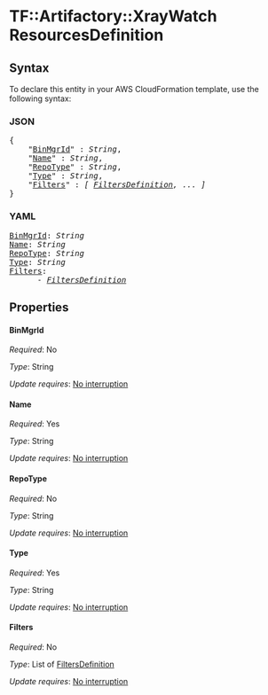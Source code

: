 # TF::Artifactory::XrayWatch ResourcesDefinition

## Syntax

To declare this entity in your AWS CloudFormation template, use the following syntax:

### JSON

<pre>
{
    "<a href="#binmgrid" title="BinMgrId">BinMgrId</a>" : <i>String</i>,
    "<a href="#name" title="Name">Name</a>" : <i>String</i>,
    "<a href="#repotype" title="RepoType">RepoType</a>" : <i>String</i>,
    "<a href="#type" title="Type">Type</a>" : <i>String</i>,
    "<a href="#filters" title="Filters">Filters</a>" : <i>[ <a href="filtersdefinition.md">FiltersDefinition</a>, ... ]</i>
}
</pre>

### YAML

<pre>
<a href="#binmgrid" title="BinMgrId">BinMgrId</a>: <i>String</i>
<a href="#name" title="Name">Name</a>: <i>String</i>
<a href="#repotype" title="RepoType">RepoType</a>: <i>String</i>
<a href="#type" title="Type">Type</a>: <i>String</i>
<a href="#filters" title="Filters">Filters</a>: <i>
      - <a href="filtersdefinition.md">FiltersDefinition</a></i>
</pre>

## Properties

#### BinMgrId

_Required_: No

_Type_: String

_Update requires_: [No interruption](https://docs.aws.amazon.com/AWSCloudFormation/latest/UserGuide/using-cfn-updating-stacks-update-behaviors.html#update-no-interrupt)

#### Name

_Required_: Yes

_Type_: String

_Update requires_: [No interruption](https://docs.aws.amazon.com/AWSCloudFormation/latest/UserGuide/using-cfn-updating-stacks-update-behaviors.html#update-no-interrupt)

#### RepoType

_Required_: No

_Type_: String

_Update requires_: [No interruption](https://docs.aws.amazon.com/AWSCloudFormation/latest/UserGuide/using-cfn-updating-stacks-update-behaviors.html#update-no-interrupt)

#### Type

_Required_: Yes

_Type_: String

_Update requires_: [No interruption](https://docs.aws.amazon.com/AWSCloudFormation/latest/UserGuide/using-cfn-updating-stacks-update-behaviors.html#update-no-interrupt)

#### Filters

_Required_: No

_Type_: List of <a href="filtersdefinition.md">FiltersDefinition</a>

_Update requires_: [No interruption](https://docs.aws.amazon.com/AWSCloudFormation/latest/UserGuide/using-cfn-updating-stacks-update-behaviors.html#update-no-interrupt)

